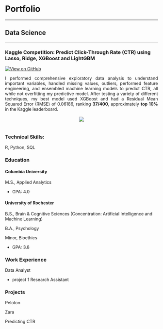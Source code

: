 # Portfolio
---

## Data Science
---
### Kaggle Competition: Predict Click-Through Rate (CTR) using Lasso, Ridge, XGBoost and LightGBM
[![View on GitHub](https://img.shields.io/badge/GitHub-View_on_GitHub-blue?logo=GitHub)]([https://github.com/helenabardsley/portfolio/blob/main/Projects/CTR_Project_Best_Model.html])

<div style="text-align: justify">I performed comprehensive exploratory data analysis to understand important variables, handled missing values, outliers, performed feature engineering, and ensembled machine learning models to predict CTR, all while not overfitting my predictive model. After testing a variety of different techniques, my best model used XGBoost and had a Residual Mean Squared Error (RMSE) of 0.06186, ranking <b>37/400</b>, approximately <b>top 10%</b> in the Kaggle leaderboard.</div>
<br>
<center><img src="images/ames-house-price.jpg"/></center>
<br>

### Technical Skills: 
R, Python, SQL

### Education
#### Columbia University
M.S., Applied Analytics
- GPA: 4.0

#### University of Rochester
B.S., Brain & Cognitive Sciences (Concentration: Artificial Intelligence and Machine Learning)

B.A., Psychology

Minor, Bioethics
- GPA: 3.8

### Work Experience
Data Analyst
- project 1
Research Assistant

### Projects
Peloton

Zara

Predicting CTR
